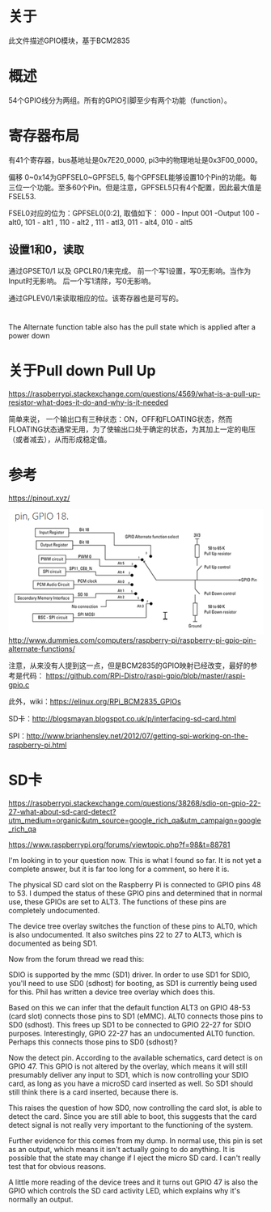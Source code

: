 # 关于
此文件描述GPIO模块，基于BCM2835

# 概述
54个GPIO线分为两组。所有的GPIO引脚至少有两个功能（function）。

# 寄存器布局
有41个寄存器，bus基地址是0x7E20_0000, pi3中的物理地址是0x3F00_0000。

偏移 0~0x14为GPFSEL0~GPFSEL5, 每个GPFSEL能够设置10个Pin的功能。每三位一个功能。至多60个Pin。但是注意，GPFSEL5只有4个配置，因此最大值是FSEL53.

FSEL0对应的位为：GPFSEL0[0:2], 取值如下：
000 - Input
001 -Output
100 - alt0,  101 - alt1 ,  110 - alt2 , 111 - atl3, 011 - alt4, 010 - alt5

## 设置1和0，读取
通过GPSET0/1 以及 GPCLR0/1来完成。
前一个写1设置，写0无影响。当作为Input时无影响。
后一个写1清除，写0无影响。

通过GPLEV0/1来读取相应的位。该寄存器也是可写的。

# 
The Alternate function table also has the pull state which is applied after a power down

# 关于Pull down Pull Up
https://raspberrypi.stackexchange.com/questions/4569/what-is-a-pull-up-resistor-what-does-it-do-and-why-is-it-needed

简单来说， 一个输出口有三种状态：ON，OFF和FLOATING状态，然而FLOATING状态通常无用，为了使输出口处于确定的状态，为其加上一定的电压（或者减去），从而形成稳定值。

# 参考
https://pinout.xyz/

![](gpio_explained.png)  http://www.dummies.com/computers/raspberry-pi/raspberry-pi-gpio-pin-alternate-functions/

注意，从来没有人提到这一点，但是BCM2835的GPIO映射已经改变，最好的参考是代码：
https://github.com/RPi-Distro/raspi-gpio/blob/master/raspi-gpio.c

此外，wiki：https://elinux.org/RPi_BCM2835_GPIOs

SD卡：http://blogsmayan.blogspot.co.uk/p/interfacing-sd-card.html

SPI：http://www.brianhensley.net/2012/07/getting-spi-working-on-the-raspberry-pi.html

# SD卡
https://raspberrypi.stackexchange.com/questions/38268/sdio-on-gpio-22-27-what-about-sd-card-detect?utm_medium=organic&utm_source=google_rich_qa&utm_campaign=google_rich_qa

https://www.raspberrypi.org/forums/viewtopic.php?f=98&t=88781

I'm looking in to your question now. This is what I found so far. It is not yet a complete answer, but it is far too long for a comment, so here it is.

The physical SD card slot on the Raspberry Pi is connected to GPIO pins 48 to 53. I dumped the status of these GPIO pins and determined that in normal use, these GPIOs are set to ALT3. The functions of these pins are completely undocumented.

The device tree overlay switches the function of these pins to ALT0, which is also undocumented. It also switches pins 22 to 27 to ALT3, which is documented as being SD1.

Now from the forum thread we read this:

SDIO is supported by the mmc (SD1) driver. In order to use SD1 for SDIO, you'll need to use SD0 (sdhost) for booting, as SD1 is currently being used for this. Phil has written a device tree overlay which does this.

Based on this we can infer that the default function ALT3 on GPIO 48-53 (card slot) connects those pins to SD1 (eMMC). ALT0 connects those pins to SD0 (sdhost). This frees up SD1 to be connected to GPIO 22-27 for SDIO purposes. Interestingly, GPIO 22-27 has an undocumented ALT0 function. Perhaps this connects those pins to SD0 (sdhost)?

Now the detect pin. According to the available schematics, card detect is on GPIO 47. This GPIO is not altered by the overlay, which means it will still presumably deliver any input to SD1, which is now controlling your SDIO card, as long as you have a microSD card inserted as well. So SD1 should still think there is a card inserted, because there is.

This raises the question of how SD0, now controlling the card slot, is able to detect the card. Since you are still able to boot, this suggests that the card detect signal is not really very important to the functioning of the system.

Further evidence for this comes from my dump. In normal use, this pin is set as an output, which means it isn't actually going to do anything. It is possible that the state may change if I eject the micro SD card. I can't really test that for obvious reasons.

A little more reading of the device trees and it turns out GPIO 47 is also the GPIO which controls the SD card activity LED, which explains why it's normally an output.